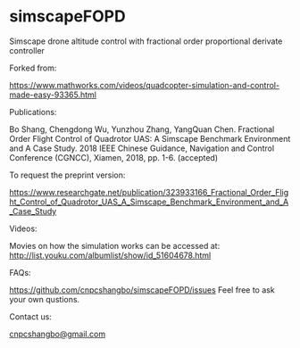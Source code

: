 # simscapeFOPD
Simscape drone altitude control with fractional order proportional derivate controller

Forked from:

https://www.mathworks.com/videos/quadcopter-simulation-and-control-made-easy-93365.html

Publications:

Bo Shang, Chengdong Wu, Yunzhou Zhang, YangQuan Chen. Fractional Order Flight Control of Quadrotor UAS: A Simscape Benchmark Environment and A Case Study. 2018 IEEE Chinese Guidance, Navigation and Control Conference (CGNCC), Xiamen, 2018, pp. 1-6. (accepted)

To request the preprint version:

https://www.researchgate.net/publication/323933166_Fractional_Order_Flight_Control_of_Quadrotor_UAS_A_Simscape_Benchmark_Environment_and_A_Case_Study

Videos:

Movies on how the simulation works can be accessed at:
http://list.youku.com/albumlist/show/id_51604678.html

FAQs:

https://github.com/cnpcshangbo/simscapeFOPD/issues
Feel free to ask your own qustions.

Contact us:

cnpcshangbo@gmail.com
